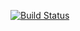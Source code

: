 [![Build Status](https://travis-ci.org/CallMeGary/BestBook.svg?branch=master)](https://travis-ci.org/sqshq/PiggyMetrics) 